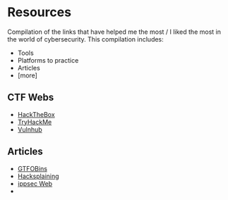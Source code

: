 # Resources
Compilation of the links that have helped me the most / I liked the most in the world of cybersecurity.
This compilation includes:
- Tools
- Platforms to practice
- Articles
- [more] 

## CTF Webs
- [HackTheBox](https://www.hackthebox.eu)
- [TryHackMe](https://tryhackme.com/)
- [Vulnhub](https://www.vulnhub.com/)

## Articles
- [GTFOBins](https://gtfobins.github.io/)
- [Hacksplaining](https://gtfobins.github.io/)
- [ippsec Web](https://ippsec.rocks)
- 